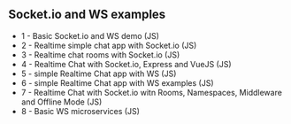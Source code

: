 ## Socket.io and WS examples

- 1 - Basic Socket.io and WS demo (JS)
- 2 - Realtime simple chat app with Socket.io (JS)
- 3 - Realtime chat rooms with Socket.io (JS)
- 4 - Realtime Chat with Socket.io, Express and VueJS (JS)
- 5 - simple Realtime Chat app with WS (JS)
- 6 - simple Realtime Chat app with WS examples (JS)
- 7 - Realtime Chat with Socket.io witn Rooms, Namespaces, Middleware and Offline Mode (JS)
- 8 - Basic WS microservices (JS)
